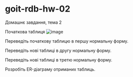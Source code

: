 # goit-rdb-hw-02
Домашнє завдання, тема 2

Початкова таблиця
![image](https://github.com/user-attachments/assets/28a003d7-64ec-4e26-b063-7c05ec5078e3)

Переведіть початкову таблицю в першу нормальну форму.

Переведіть нові таблиці в другу нормальну форму.

Переведіть нові таблиці в третю нормальну форму.

Розробіть ER-діаграму отриманих таблиць.

